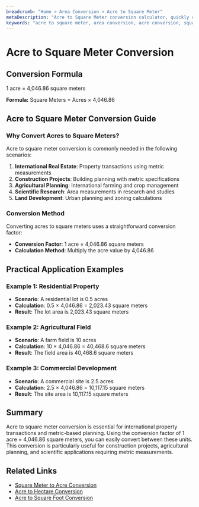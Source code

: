 ```yaml
---
breadcrumb: "Home > Area Conversion > Acre to Square Meter"
metaDescription: "Acre to Square Meter conversion calculator, quickly convert acres to square meters, understand the conversion formula and practical application scenarios."
keywords: "acre to square meter, area conversion, acre conversion, square meter conversion, area calculator"
---
```


# Acre to Square Meter Conversion

<script setup>
import { ref, computed } from 'vue'

const seoKey = ref([
  "acre to square meter",
  "area conversion",
  "acre conversion",
  "square meter conversion",
  "area calculator",
  "land area conversion",
  "metric area conversion",
  "international area units"
])

const form = ref({
  title: "Acre to Square Meter Converter",
  acreLabel: "Acre",
  acrePlaceholder: "Enter acre value",
  squareMeterLabel: "Square Meter",
  squareMeterPlaceholder: "Enter square meter value",
  convertButton: "Convert"
})
</script>

## Conversion Formula

1 acre = 4,046.86 square meters

**Formula:** Square Meters = Acres × 4,046.86

## Acre to Square Meter Conversion Guide

### Why Convert Acres to Square Meters?

Acre to square meter conversion is commonly needed in the following scenarios:

1. **International Real Estate**: Property transactions using metric measurements
2. **Construction Projects**: Building planning with metric specifications
3. **Agricultural Planning**: International farming and crop management
4. **Scientific Research**: Area measurements in research and studies
5. **Land Development**: Urban planning and zoning calculations

### Conversion Method

Converting acres to square meters uses a straightforward conversion factor:
- **Conversion Factor**: 1 acre = 4,046.86 square meters
- **Calculation Method**: Multiply the acre value by 4,046.86

## Practical Application Examples

### Example 1: Residential Property
- **Scenario**: A residential lot is 0.5 acres
- **Calculation**: 0.5 × 4,046.86 = 2,023.43 square meters
- **Result**: The lot area is 2,023.43 square meters

### Example 2: Agricultural Field
- **Scenario**: A farm field is 10 acres
- **Calculation**: 10 × 4,046.86 = 40,468.6 square meters
- **Result**: The field area is 40,468.6 square meters

### Example 3: Commercial Development
- **Scenario**: A commercial site is 2.5 acres
- **Calculation**: 2.5 × 4,046.86 = 10,117.15 square meters
- **Result**: The site area is 10,117.15 square meters

## Summary

Acre to square meter conversion is essential for international property transactions and metric-based planning. Using the conversion factor of 1 acre = 4,046.86 square meters, you can easily convert between these units. This conversion is particularly useful for construction projects, agricultural planning, and scientific applications requiring metric measurements.

## Related Links

- [Square Meter to Acre Conversion](./SquareMeter-to-Acre.md)
- [Acre to Hectare Conversion](./Acre-to-Hectare.md)
- [Acre to Square Foot Conversion](./Acre-to-SquareFoot.md)